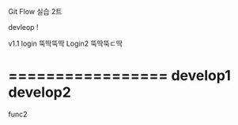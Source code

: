 Git Flow 실습 2트

devleop !

v1.1
login 뚝딱뚝딱
Login2 뚝딱뚝ㄷ딱

=================
develop1
develop2
=================
func2
